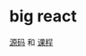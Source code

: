 # big react

[源码] 和 [课程]

[源码]: https://github.com/BetaSu/big-react
[课程]: https://qux.xet.tech/s/2wiFh1
